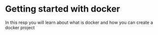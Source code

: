 # Getting started with docker 

In this resp you will learn about what is docker and how you can create a docker project

